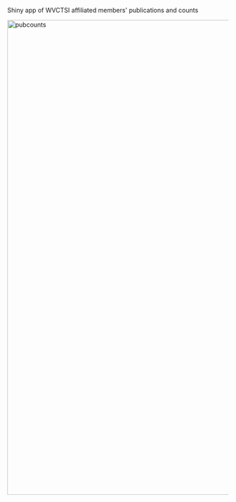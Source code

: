 Shiny app of WVCTSI affiliated members' publications and counts

<img width="1079" alt="pubcounts" src="https://github.com/drabhikroy/shiny-apps/assets/9486864/b558fb65-373b-48d3-aa30-4a0a88c46f59">
